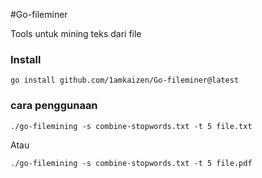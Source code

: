 #Go-fileminer

Tools untuk mining teks dari file

### Install
```
go install github.com/1amkaizen/Go-fileminer@latest
```

### cara penggunaan
```
./go-filemining -s combine-stopwords.txt -t 5 file.txt
```
Atau
```
./go-filemining -s combine-stopwords.txt -t 5 file.pdf
``` 
